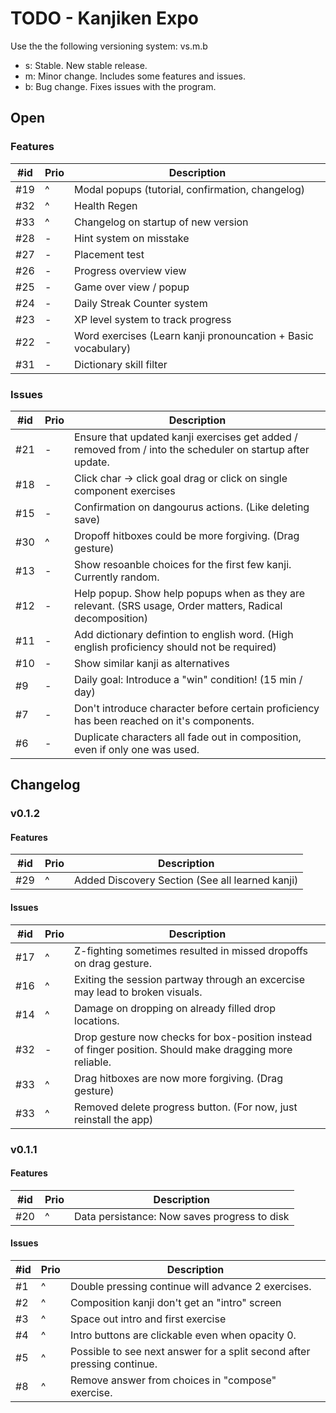 # TODO - Kanjiken Expo

<!-- Next id -->
<script>
node
const file = require('node:fs').readFileSync('TODO.md', 'utf8')
Math.max.apply(null, file.match(/\d+/g));
</script>

Use the the following versioning system: vs.m.b
- s: Stable. New stable release.
- m: Minor change. Includes some features and issues. 
- b: Bug change. Fixes issues with the program. 

## Open

### Features

| #id | Prio | Description                                                   |
| --- | ---- | ------------------------------------------------------------- |
| #19 | ^    | Modal popups (tutorial, confirmation, changelog)              |
| #32 | ^    | Health Regen                                                  |
| #33 | ^    | Changelog on startup of new version                           |
| #28 | -    | Hint system on misstake                                       |
| #27 | -    | Placement test                                                |
| #26 | -    | Progress overview view                                        |
| #25 | -    | Game over view / popup                                        |
| #24 | -    | Daily Streak Counter system                                   |
| #23 | -    | XP level system to track progress                             |
| #22 | -    | Word exercises (Learn kanji pronouncation + Basic vocabulary) |
| #31 | -    | Dictionary skill filter                                       |

### Issues

| #id | Prio | Description                                                                                                |
| --- | ---- | ---------------------------------------------------------------------------------------------------------- |
| #21 | -    | Ensure that updated kanji exercises get added / removed from / into the scheduler on startup after update. |
| #18 | -    | Click char -> click goal drag or click on single component exercises                                       |
| #15 | -    | Confirmation on dangourus actions. (Like deleting save)                                                    |
| #30 | ^    | Dropoff hitboxes could be more forgiving. (Drag gesture)                                                   |
| #13 | -    | Show resoanble choices for the first few kanji. Currently random.                                          |
| #12 | -    | Help popup. Show help popups when as they are relevant. (SRS usage, Order matters, Radical  decomposition) |
| #11 | -    | Add dictionary defintion to english word. (High english proficiency should not be required)                |
| #10 | -    | Show similar kanji as alternatives                                                                         |
| #9  | -    | Daily goal: Introduce a "win" condition! (15 min / day)                                                    |
| #7  | -    | Don't introduce character before certain proficiency has been reached on it's components.                  |
| #6  | -    | Duplicate characters all fade out in composition, even if only one was used.                               |


## Changelog

### v0.1.2

#### Features

| #id | Prio | Description                                     |
| --- | ---- | ----------------------------------------------- |
| #29 | ^    | Added Discovery Section (See all learned kanji) |


#### Issues

| #id | Prio | Description                                                                                              |
| --- | ---- | -------------------------------------------------------------------------------------------------------- |
| #17 | ^    | Z-fighting sometimes resulted in missed dropoffs on drag gesture.                                        |
| #16 | ^    | Exiting the session partway through an excercise may lead to broken visuals.                             |
| #14 | ^    | Damage on dropping on already filled drop locations.                                                     |
| #32 | -    | Drop gesture now checks for box-position instead of finger position. Should make dragging more reliable. |
| #33 | ^    | Drag hitboxes are now more forgiving. (Drag gesture)                                                     |
| #33 | ^    | Removed delete progress button. (For now, just reinstall the app)                                        |


### v0.1.1

#### Features

| #id | Prio | Description                                  |
| --- | ---- | -------------------------------------------- |
| #20 | ^    | Data persistance: Now saves progress to disk |

#### Issues

| #id | Prio | Description                                                             |
| --- | ---- | ----------------------------------------------------------------------- |
| #1  | ^    | Double pressing continue will advance 2 exercises.                      |
| #2  | ^    | Composition kanji don't get an "intro" screen                           |
| #3  | ^    | Space out intro and first exercise                                      |
| #4  | ^    | Intro buttons are clickable even when opacity 0.                        |
| #5  | ^    | Possible to see next answer for a split second after pressing continue. |
| #8  | ^    | Remove answer from choices in "compose" exercise.                       |

